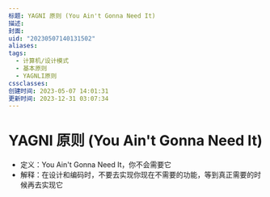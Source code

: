 ```yaml
---
标题: YAGNI 原则 (You Ain't Gonna Need It)
描述: 
封面: 
uid: "20230507140131502"
aliases: 
tags:
  - 计算机/设计模式
  - 基本原则
  - YAGNLI原则
cssclasses: 
创建时间: 2023-05-07 14:01:31
更新时间: 2023-12-31 03:07:34
---
```


# YAGNI 原则 (You Ain't Gonna Need It)

- 定义：You Ain't Gonna Need It，你不会需要它
- 解释：在设计和编码时，不要去实现你现在不需要的功能，等到真正需要的时候再去实现它
